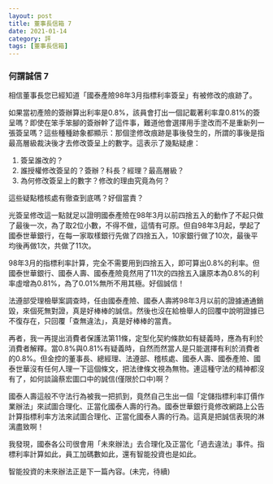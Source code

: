 ```yaml
---
layout: post
title: 董事長信箱 7
date: 2021-01-14
category: 評
tags: [董事長信箱]
---
```


### 何謂誠信 7

相信董事長您已經知道「國泰產險98年3月指標利率簽呈」有被修改的痕跡了。

如果當初產險的簽辦算出利率是0.8%，該員會打出一個記載著利率韋0.81%的簽呈嗎？即使在笨手笨腳的簽辦幹了這件事，難道他會選擇用手塗改而不是重新列一張簽呈嗎？這些種種跡象都顯示：那個塗修改痕跡是事後發生的，所謂的事後是指最高層級裁決後才去修改簽呈上的數字。這表示了幾點疑慮：
1. 簽呈誰改的？ 
2. 誰授權修改簽呈的？簽辦？科長？經理？最高層級？
3. 為何修改簽呈上的數字？修改的理由究竟為何？

這些疑點稽核處有徹查到底嗎？好個當責？

光簽呈修改這一點就足以證明國泰產險在98年3月以前四捨五入的動作了不起只做了最後一次，為了取2位小數，不得不做，這情有可原。但自98年3月起，學起了國泰世華銀行，在每一家取樣銀行先做了四捨五入，10家銀行做了10次，最後平均後再做1次，共做了11次。

98年3月的指標利率計算，完全不需要用到四捨五入，即可算出0.8%的利率。但國泰世華銀行、國泰人壽、國泰產險竟然用了11次的四捨五入讓原本為0.8%的利率虛增為0.81%，為了0.01%無所不用其極。好個誠信！

法遵部受理檢舉案調查時，任由國泰產險、國泰人壽將98年3月以前的證據通通銷毀，來個死無對證，真是好棒棒的誠信。然後也沒在給檢舉人的回覆中說明證據已不復存在，只回覆「查無違法」，真是好棒棒的當責。

再者，我一再提出消費者保護法第11條，定型化契約條款如有疑義時，應為有利於消費者解釋。當0.8%與0.81%有疑義時，自然而然當人是只能選擇有利於消費者的0.8%。但金控的董事長、總經理、法遵部、稽核處、國泰人壽、國泰產險、國泰世華沒有任何人理一下這個條文，把法律條文視為無物。連這種守法的精神都沒有了，如何談論蔡宏圖口中的誠信(僅限於口中)啊？

國泰人壽這般不守法行為被我一把抓到，竟然自己生出一個「定儲指標利率訂價作業辦法」來試圖合理化、正當化國泰人壽的行為。國泰世華銀行竟修改網路上公告計算指標利率方法來試圖合理化、正當化國泰人壽的行為。這真是把誠信表現的淋漓盡致啊！

我發現，國泰各公司很會用「未來辦法」去合理化及正當化「過去違法」事件。指標利率計算如此，員工加碼數如此，還有智能投資也是如此。

智能投資的未來辦法正是下一篇內容。(未完，待續)
